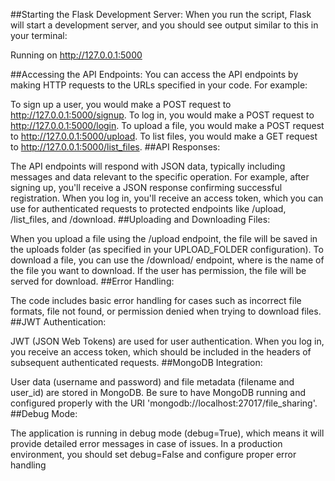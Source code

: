 ##Starting the Flask Development Server:
When you run the script, Flask will start a development server, and you should see output similar to this in your terminal:

Running on http://127.0.0.1:5000

##Accessing the API Endpoints:
You can access the API endpoints by making HTTP requests to the URLs specified in your code. For example:

To sign up a user, you would make a POST request to http://127.0.0.1:5000/signup.
To log in, you would make a POST request to http://127.0.0.1:5000/login.
To upload a file, you would make a POST request to http://127.0.0.1:5000/upload.
To list files, you would make a GET request to http://127.0.0.1:5000/list_files.
##API Responses:

The API endpoints will respond with JSON data, typically including messages and data relevant to the specific operation. For example, after signing up, you'll receive a JSON response confirming successful registration.
When you log in, you'll receive an access token, which you can use for authenticated requests to protected endpoints like /upload, /list_files, and /download.
##Uploading and Downloading Files:

When you upload a file using the /upload endpoint, the file will be saved in the uploads folder (as specified in your UPLOAD_FOLDER configuration).
To download a file, you can use the /download/<filename> endpoint, where <filename> is the name of the file you want to download. If the user has permission, the file will be served for download.
##Error Handling:

The code includes basic error handling for cases such as incorrect file formats, file not found, or permission denied when trying to download files.
##JWT Authentication:

JWT (JSON Web Tokens) are used for user authentication. When you log in, you receive an access token, which should be included in the headers of subsequent authenticated requests.
##MongoDB Integration:

User data (username and password) and file metadata (filename and user_id) are stored in MongoDB. Be sure to have MongoDB running and configured properly with the URI 'mongodb://localhost:27017/file_sharing'.
##Debug Mode:

The application is running in debug mode (debug=True), which means it will provide detailed error messages in case of issues. In a production environment, you should set debug=False and configure proper error handling